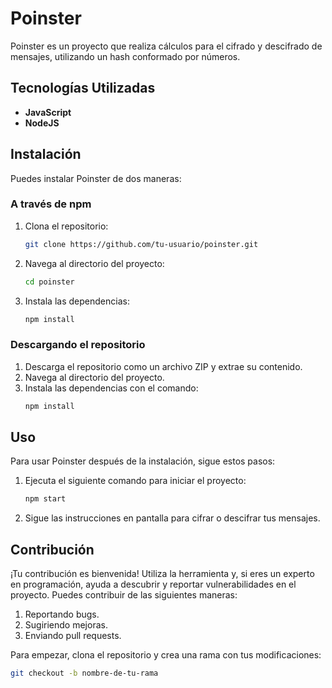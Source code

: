 # Poinster

Poinster es un proyecto que realiza cálculos para el cifrado y descifrado de mensajes, utilizando un hash conformado por números.

## Tecnologías Utilizadas

- **JavaScript**
- **NodeJS**

## Instalación

Puedes instalar Poinster de dos maneras:

### A través de npm

1. Clona el repositorio:
    ```bash
    git clone https://github.com/tu-usuario/poinster.git
    ```

2. Navega al directorio del proyecto:
    ```bash
    cd poinster
    ```

3. Instala las dependencias:
    ```bash
    npm install
    ```

### Descargando el repositorio

1. Descarga el repositorio como un archivo ZIP y extrae su contenido.
2. Navega al directorio del proyecto.
3. Instala las dependencias con el comando:
    ```bash
    npm install
    ```

## Uso

Para usar Poinster después de la instalación, sigue estos pasos:

1. Ejecuta el siguiente comando para iniciar el proyecto:
    ```bash
    npm start
    ```

2. Sigue las instrucciones en pantalla para cifrar o descifrar tus mensajes.

## Contribución

¡Tu contribución es bienvenida! Utiliza la herramienta y, si eres un experto en programación, ayuda a descubrir y reportar vulnerabilidades en el proyecto. Puedes contribuir de las siguientes maneras:

1. Reportando bugs.
2. Sugiriendo mejoras.
3. Enviando pull requests.

Para empezar, clona el repositorio y crea una rama con tus modificaciones:
```bash
git checkout -b nombre-de-tu-rama
